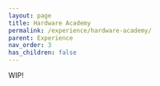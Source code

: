 ```yaml
---
layout: page
title: Hardware Academy
permalink: /experience/hardware-academy/
parent: Experience
nav_order: 3
has_children: false
---
```


WIP!
